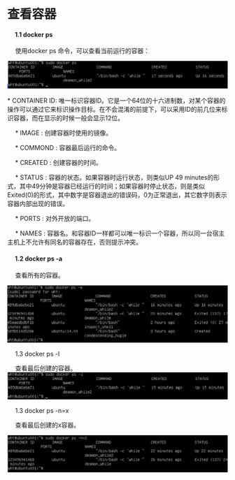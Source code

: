 <h1>查看容器</h1>
<h4>&emsp; 1.1 docker ps</h4>
<p>&emsp; 使用docker ps 命令，可以查看当前运行的容器：</p>
<img src="./assets/9.png" />
 <p> * CONTAINER ID: 唯一标识容器ID。它是一个64位的十六进制数，对某个容器的操作可以通过它来标识操作目标。在不会混淆的前提下，可以采用ID的前几位来标识容器，而在显示的时候一般会显示12位。</p>

 
 <p>&emsp;  * IMAGE : 创建容器时使用的镜像。</p>

  
 <p>&emsp;  * COMMOND : 容器最后运行的命令。</p>

  
 <p>&emsp;  * CREATED : 创建容器的时间。</p>

  
 <p>&emsp;  * STATUS : 容器的状态。如果容器时运行状态，则类似UP 49 minutes的形式，其中49分钟是容器已经运行的时间；如果容器时停止状态，则是类似Exited(0)的形式，其中数字是容器退出的错误码，0为正常退出，其它数字则表示容器内部出现的错误。</p>

  
 <p>&emsp;  * PORTS : 对外开放的端口。</p>

  
 <p>&emsp;  * NAMES : 容器名。和容器ID一样都可以唯一标识一个容器，所以同一台宿主主机上不允许有同名的容器存在，否则提示冲突。</p>

  
<h4>&emsp; 1.2 docker ps -a </h4>
<p>&emsp; 查看所有的容器。</p>
<img src="./assets/10.png" />


<p>&emsp; 1.3 docker ps -l
<p>&emsp; 查看最后创建的容器。

<img src="./assets/11.png" />


<p>&emsp; 1.3 docker ps -n=x</p>

<p>&emsp; 查看最后创建的x容器。</p>

![](/assets/12.png)


